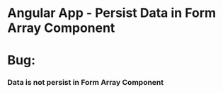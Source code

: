 # Angular App - Persist Data in Form Array Component

# Bug:
### Data is not persist in Form Array Component  

